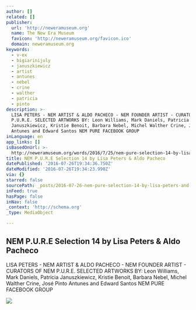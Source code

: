 ```yaml
---
author: []
related: []
publisher:
  url: 'http://neweramuseum.org'
  name: The New Era Museum
  favicon: 'http://neweramuseum.org/favicon.ico'
  domain: neweramuseum.org
keywords:
  - v-ex
  - bigiarinijuly
  - januszkiewicz
  - artist
  - antunes
  - nebel
  - crine
  - walther
  - patricia
  - pinto
description: >-
  LISA PETERS - NEM ARTIST & ALDO PACHECO - NEM FOUNDER ARTIST - CURATORS OF NEM
  P.U.R.E. SELECTED ARTWORKS BY: Leon Williams, Mark Daniels, Patricia
  Januszkiewicz, Kristie Benoit, Barbara Nebel, Michel Walther Crine, José Pinto
  Antunes and Edward Santos NEM PURE FACEBOOK GROUP
inLanguage: en
app_links: []
isBasedOnUrl: >-
  http://neweramuseum.org/words/2016/7/25/nem-pure-selection-14-by-lisa-peters-aldo-pacheco
title: NEM P.U.R.E Selection 14 by Lisa Peters & Aldo Pacheco
datePublished: '2016-07-26T19:34:36.750Z'
dateModified: '2016-07-26T19:34:23.990Z'
via: {}
starred: false
sourcePath: _posts/2016-07-26-nem-pure-selection-14-by-lisa-peters-and-aldo-pacheco.md
inFeed: true
hasPage: false
inNav: false
_context: 'http://schema.org'
_type: MediaObject

---
```

<article style=""><h1>NEM P.U.R.E Selection 14 by Lisa Peters &amp; Aldo Pacheco</h1><p>LISA PETERS - NEM ARTIST &amp; ALDO PACHECO - NEM FOUNDER ARTIST - CURATORS OF NEM P.U.R.E. SELECTED ARTWORKS BY: Leon Williams, Mark Daniels, Patricia Januszkiewicz, Kristie Benoit, Barbara Nebel, Michel Walther Crine, José Pinto Antunes and Edward Santos NEM PURE FACEBOOK GROUP</p><img src="http://static1.squarespace.com/static/50e5b834e4b0837383d7bb18/50e5b834e4b0837383d7bb1f/5795f0cf15d5dbb62e9a0b79/1469444801004/13770293_10153582381612035_171783861205451547_n.jpg?format=1000w" /></article>